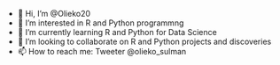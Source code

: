 - 👋 Hi, I’m @Olieko20
- 👀 I’m interested in R and Python programmng
- 🌱 I’m currently learning R and Python for Data Science
- 💞️ I’m looking to collaborate on R and Python projects and discoveries
- 📫 How to reach me: Tweeter @olieko_sulman

<!---
Olieko20/Olieko20 is a ✨ special ✨ repository because its `README.md` (this file) appears on your GitHub profile.
You can click the Preview link to take a look at your changes.
--->
